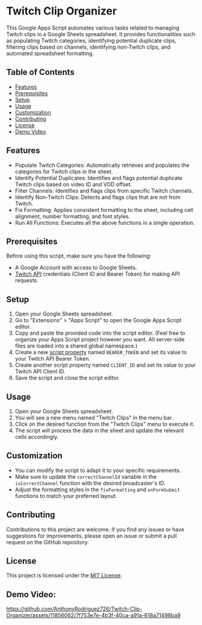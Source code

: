 # Twitch Clip Organizer

This Google Apps Script automates various tasks related to managing Twitch clips in a Google Sheets spreadsheet. It provides functionalities such as populating Twitch categories, identifying potential duplicate clips, filtering clips based on channels, identifying non-Twitch clips, and automated spreadsheet formatting.

## Table of Contents

* [Features](https://github.com/AnthonyRodriguez726/Twitch-Clip-Organizer?tab=readme-ov-file#features)
* [Prerequisites](https://github.com/AnthonyRodriguez726/Twitch-Clip-Organizer?tab=readme-ov-file#prerequisites)
* [Setup](https://github.com/AnthonyRodriguez726/Twitch-Clip-Organizer?tab=readme-ov-file#setup)
* [Usage](https://github.com/AnthonyRodriguez726/Twitch-Clip-Organizer?tab=readme-ov-file#usage)
* [Customization](https://github.com/AnthonyRodriguez726/Twitch-Clip-Organizer?tab=readme-ov-file#customization)
* [Contributing](https://github.com/AnthonyRodriguez726/Twitch-Clip-Organizer?tab=readme-ov-file#contributing)
* [License](https://github.com/AnthonyRodriguez726/Twitch-Clip-Organizer?tab=readme-ov-file#contributing)
* [Demo Video](https://github.com/AnthonyRodriguez726/Twitch-Clip-Organizer?tab=readme-ov-file#demo-video)

## Features

- Populate Twitch Categories: Automatically retrieves and populates the categories for Twitch clips in the sheet.
- Identify Potential Duplicates: Identifies and flags potential duplicate Twitch clips based on video ID and VOD offset.
- Filter Channels: Identifies and flags clips from specific Twitch channels.
- Identify Non-Twitch Clips: Detects and flags clips that are not from Twitch.
- Fix Formatting: Applies consistent formatting to the sheet, including cell alignment, number formatting, and font styles.
- Run All Functions: Executes all the above functions in a single operation.

## Prerequisites

Before using this script, make sure you have the following:

- A Google Account with access to Google Sheets.
- [Twitch API](https://dev.twitch.tv/docs/authentication/getting-tokens-oauth/) credentials (Client ID and Bearer Token) for making API requests.

## Setup

1. Open your Google Sheets spreadsheet.
2. Go to "Extensions" > "Apps Script" to open the Google Apps Script editor.
3. Copy and paste the provided code into the script editor. (Feel free to organize your Apps Script project however you want. All server-side files are loaded into a shared global namespace.)
4. Create a new [script property](https://developers.google.com/apps-script/guides/properties#saving_data) named `BEARER_TOKEN` and set its value to your Twitch API Bearer Token.
5. Create another script property named `CLIENT_ID` and set its value to your Twitch API Client ID.
6. Save the script and close the script editor.

## Usage

1. Open your Google Sheets spreadsheet.
2. You will see a new menu named "Twitch Clips" in the menu bar.
3. Click on the desired function from the "Twitch Clips" menu to execute it.
4. The script will process the data in the sheet and update the relevant cells accordingly.

## Customization

- You can modify the script to adapt it to your specific requirements.
- Make sure to update the `correctChannelId` variable in the `isCorrectChannel` function with the desired broadcaster's ID.
- Adjust the formatting styles in the `fixFormatting` and `onFormSubmit` functions to match your preferred layout.

## Contributing

Contributions to this project are welcome. If you find any issues or have suggestions for improvements, please open an issue or submit a pull request on the GitHub repository.

## License

This project is licensed under the [MIT License](LICENSE).


## Demo Video:

https://github.com/AnthonyRodriguez726/Twitch-Clip-Organizer/assets/11856062/7f753e7e-4b3f-40ca-a91a-618a71498ba9
